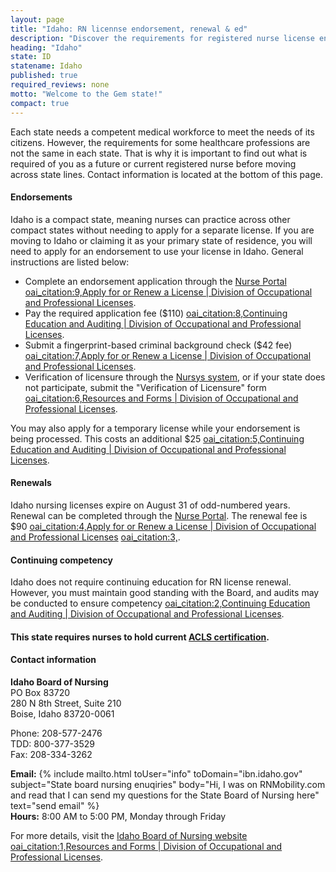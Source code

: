 ```yaml
---
layout: page
title: "Idaho: RN licennse endorsement, renewal & ed"
description: "Discover the requirements for registered nurse license endorsement, renewal, and continuing education in Idaho. Keep your nursing career on track."
heading: "Idaho"
state: ID
statename: Idaho
published: true
required_reviews: none
motto: "Welcome to the Gem state!"
compact: true
---
```


Each state needs a competent medical workforce to meet the needs of its citizens. However, the requirements for some healthcare professions are not the same in each state. That is why it is important to find out what is required of you as a future or current registered nurse before moving across state lines. Contact information is located at the bottom of this page.

#### **Endorsements**

Idaho is a compact state, meaning nurses can practice across other compact states without needing to apply for a separate license. If you are moving to Idaho or claiming it as your primary state of residence, you will need to apply for an endorsement to use your license in Idaho. General instructions are listed below:

- Complete an endorsement application through the [Nurse Portal](https://dopl.idaho.gov/bon/bon-licensing-del/) [oai_citation:9,Apply for or Renew a License | Division of Occupational and Professional Licenses](https://dopl.idaho.gov/bon/bon-licensing-del/).
- Pay the required application fee ($110) [oai_citation:8,Continuing Education and Auditing | Division of Occupational and Professional Licenses](https://dopl.idaho.gov/cou/cou-ce-and-audit/).
- Submit a fingerprint-based criminal background check ($42 fee) [oai_citation:7,Apply for or Renew a License | Division of Occupational and Professional Licenses](https://dopl.idaho.gov/bon/bon-licensing-del/).
- Verification of licensure through the [Nursys system](https://www.nursys.com/), or if your state does not participate, submit the "Verification of Licensure" form [oai_citation:6,Resources and Forms | Division of Occupational and Professional Licenses](https://dopl.idaho.gov/bon/bon-resources/).

You may also apply for a temporary license while your endorsement is being processed. This costs an additional $25 [oai_citation:5,Continuing Education and Auditing | Division of Occupational and Professional Licenses](https://dopl.idaho.gov/cou/cou-ce-and-audit/).

#### **Renewals**

Idaho nursing licenses expire on August 31 of odd-numbered years. Renewal can be completed through the [Nurse Portal](https://dopl.idaho.gov/bon/bon-licensing-del/). The renewal fee is $90 [oai_citation:4,Apply for or Renew a License | Division of Occupational and Professional Licenses](https://dopl.idaho.gov/bon/bon-licensing-del/) [oai_citation:3,](https://dopl.idaho.gov/wp-content/uploads/2022/08/Nursing-Clean-Copy-9.1.22.pdf).

#### **Continuing competency**

Idaho does not require continuing education for RN license renewal. However, you must maintain good standing with the Board, and audits may be conducted to ensure competency [oai_citation:2,Continuing Education and Auditing | Division of Occupational and Professional Licenses](https://dopl.idaho.gov/cou/cou-ce-and-audit/).

#### **This state requires nurses to hold current [ACLS certification](https://www.acls.net/idaho-acls-pals-bls).**

#### **Contact information**

**Idaho Board of Nursing**  
PO Box 83720  
280 N 8th Street, Suite 210  
Boise, Idaho 83720-0061

Phone: 208-577-2476  
TDD: 800-377-3529  
Fax: 208-334-3262

**Email:** {% include mailto.html
      toUser="info"
      toDomain="ibn.idaho.gov"
      subject="State board nursing enuqiries"
      body="Hi, I was on RNMobility.com and read that I can send my questions for the State Board of Nursing here"
      text="send email"
    %}  
**Hours:** 8:00 AM to 5:00 PM, Monday through Friday

For more details, visit the [Idaho Board of Nursing website](https://dopl.idaho.gov/bon) [oai_citation:1,Resources and Forms | Division of Occupational and Professional Licenses](https://dopl.idaho.gov/bon/bon-resources/).
